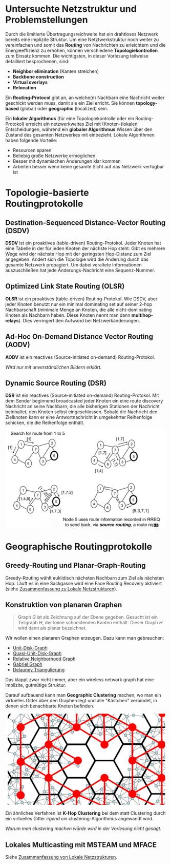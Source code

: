 # Untersuchte Netzstruktur und Problemstellungen

Durch die limitierte Übertragungsreichweite hat ein drahtloses Netzwerk bereits eine implizite Struktur. Um eine Netztwerkstruktur noch weiter zu vereinfachen und somit das **Routing** von Nachrichten zu erleichtern und die Energieeffizienz zu erhöhen, können verschiedene **Topologiekontrollen** zum Einsatz kommen. Die wichtigsten, in dieser Vorlesung teilweise detailliert besprochenen, sind:

* **Neighbor elimination** (Kanten streichen)
* **Backbone construction**
* **Virtual overlays**
* **Relocation**

Ein **Routing-Protocol** gibt an, an welche(n) Nachbarn eine Nachricht weiter geschickt werden muss, damit sie ein Ziel erricht. Sie können **topology-based** (global) oder **geographic** (localized) sein.

Ein **lokaler Algorithmus** (für eine Topologiekontrolle oder ein Routing-Protokol) erreicht ein netzwerkweites Ziel mit (Knoten-)lokalen Entscheidungen, während ein **globaler Algorithmus** Wissen über den Zustand des gesamten Netzwerkes mit einbezieht. Lokale Algorithmen haben folgende Vorteile:

* Resourcen sparen
* Beliebig große Netzwerke ermöglichen
* Besser mit dynamischen Änderungen klar kommen
* Arbeiten besser wenn keine gesamte Sicht auf das Netzwerk verfügbar ist


# Topologie-basierte Routingprotokolle

## Destination-Sequenced Distance-Vector Routing (DSDV)
**DSDV** ist ein proaktives (table-driven) Routing-Protokol. Jeder Knoten hat eine Tabelle in der für jeden Knoten der nächste Hop steht. Gibt es mehrere Wege wird der nächste Hop mit der geringsten Hop-Distanz zum Ziel angegeben. Ändert sich die Topologie wird die Änderung durch das gesamte Netzwerk propagiert. Um dabei veraltete Informationen auszuschließen hat jede Änderungs-Nachricht eine Sequenz-Nummer.

## Optimized Link State Routing (OLSR)
**OLSR** ist ein proaktives (table-driven) Routing-Protokol. Wie DSDV, aber jeder Knoten benutzt nur ein minimal dominating set auf seiner 2-hop Nachbarschaft (minimale Menge an Knoten, die alle nicht-dominating Knoten als Nachbarn haben. Diese Knoten nennt man dann **multihop-relays**). Dies verringert den Aufwand bei Netzwerkänderungen.

## Ad-Hoc On-Demand Distance Vector Routing (AODV)
**AODV** ist ein reactives (Source-initiated on-demand) Routing-Protokol.

*Wird nur mit unverständlichen Bildern erklärt.*

## Dynamic Source Routing (DSR)
**DSR** ist ein reactives (Source-initiated on-demand) Routing-Protokol. Mit dem Sender beginnend broadcasted jeder Knoten ein eine route discovery Nachricht an seine Nachbarn, die alle bisherigen Stationen der Nachricht beinhaltet, den Knoten selbst eingeschlossen. Sobald die Nachricht den Zielknoten kann er eine Antwortnachricht in umgekehrter Reihenfolge schicken, die die Reihenfolge enthält.

![Beispiel zu DSR](img/dsr.png)


# Geographische Routingprotokolle

## Greedy-Routing und Planar-Graph-Routing
Greedy-Routing wählt euklidisch nächsten Nachbarn zum Ziel als nächsten Hop. Läuft es in eine Sackgasse wird eine Face Routing Recovery aktiviert (siehe [Zusammenfassung zu Lokale Netzstrukturen](https://github.com/turbopope/lonet-wiki/blob/master/datenkommunikation.md#greedy-face-greedy-gfg)).

## Konstruktion von planaren Graphen
> Graph $G$ ist als Zeichnung auf der Ebene gegeben. Gesucht ist ein Teilgraph $H$, der keine schneidenden Kanten enthält. Dieser Graph $H$ wird dann als planar bezeichnet.

Wir wollen einen planaren Graphen erzeugen. Dazu kann man gebrauchen:

* [Unit-Disk-Graph](https://github.com/turbopope/lonet-wiki/blob/master/topologiekontrolle.md#udg-unit-disk-graph)
* [Quasi-Unit-Disk-Graph](https://github.com/turbopope/lonet-wiki/blob/master/topologiekontrolle.md#qudg-quasi-unit-disk-graph)
* [Relative Neighborhood Graph](https://github.com/turbopope/lonet-wiki/blob/master/topologiekontrolle.md#rng-relativer-nachbarschaftsgraph)
* [Gabriel Graph](https://github.com/turbopope/lonet-wiki/blob/master/topologiekontrolle.md#gg-gabriel-graph)
* [Delauney Triangulierung](https://github.com/turbopope/lonet-wiki/blob/master/topologiekontrolle.md#delaunay-triangulierung)

Das klappt zwar nicht immer, aber ein wireless network graph hat eine implizite, gutmütige Struktur.

Darauf aufbauend kann man **Geographic Clustering** machen, wo man ein virtuelles Gitter über den Graphen legt und alle "Kästchen" verbindet, in denen sich benachbarte Knoten befinden.

![Geographic Clustering](img/geographic-clustering.png)

Ein ähnliches Verfahren ist **K-Hop Clustering** bei dem statt Clustering durch ein virtuelles Gitter *irgend ein* clustering-Algorithmus angewandt wird.

*Warum man clustering machen würde wird in der Vorlesung nicht gesagt.*

## Lokales Multicasting mit MSTEAM und MFACE

Siehe [Zusammenfassung von Lokale Netzstrukturen](https://github.com/turbopope/lonet-wiki/blob/master/datenkommunikation.md#localized-multicasting).
